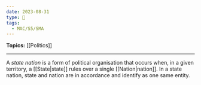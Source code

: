 ```yaml
---
date: 2023-08-31
type: 🧠
tags:
  - MAC/S5/SMA
---
```


**Topics:** [[Politics]]

---

A _state nation_ is a form of political organisation that occurs when, in a given territory, a [[State|state]] rules over a single [[Nation|nation]]. In a state nation, state and nation are in accordance and identify as one same entity.

